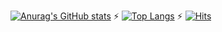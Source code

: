 [![Anurag's GitHub stats](https://github-readme-stats.vercel.app/api?username=Haeya&count_private=true&include_all_commits=true&theme=github_dark&show_icons=true)](https://github.com/anuraghazra/github-readme-stats)
⚡
[![Top Langs](https://github-readme-stats.vercel.app/api/top-langs/?username=Haeya&layout=compact&theme=github_dark&count_private=true)](https://github.com/anuraghazra/github-readme-stats)
⚡
[![Hits](https://hits.seeyoufarm.com/api/count/incr/badge.svg?url=https%3A%2F%2Fgithub.com%2FHaeya&count_bg=%2379C83D&title_bg=%23555555&icon=&icon_color=%23E7E7E7&title=hits&edge_flat=false)](https://hits.seeyoufarm.com)

<!--
**Haeya/Haeya** is a ✨ _special_ ✨ repository because its `README.md` (this file) appears on your GitHub profile.

Here are some ideas to get you started:

- 🔭 I’m currently working on ...
- 🌱 I’m currently learning ...
- 👯 I’m looking to collaborate on ...
- 🤔 I’m looking for help with ...
- 💬 Ask me about ...
- 📫 How to reach me: ...
- 😄 Pronouns: ...
- ⚡ Fun fact: ...
-->
